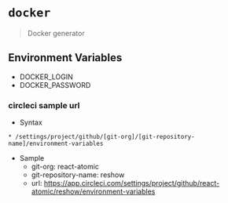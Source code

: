 # `docker`

> Docker generator 

## Environment Variables
* DOCKER_LOGIN
* DOCKER_PASSWORD

### circleci sample url

* Syntax
```
* /settings/project/github/[git-org]/[git-repository-name]/environment-variables
```

* Sample
   * git-org: react-atomic
   * git-repository-name: reshow
   * url: https://app.circleci.com/settings/project/github/react-atomic/reshow/environment-variables
